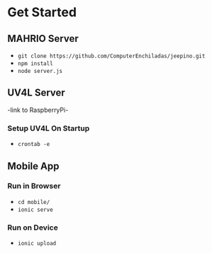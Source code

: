 # Get Started

## MAHRIO Server 

* ```git clone https://github.com/ComputerEnchiladas/jeepino.git```
* ```npm install```
* ```node server.js```

## UV4L Server

-link to RaspberryPi-

### Setup UV4L On Startup

* ```crontab -e```

## Mobile App

### Run in Browser

* ```cd mobile/```
* ```ionic serve```

### Run on Device

* ```ionic upload```

